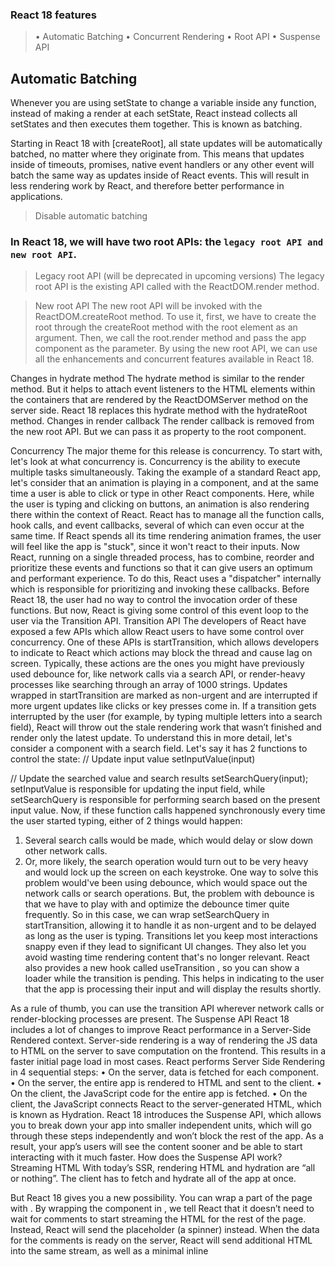### React 18 features

> • Automatic Batching
> • Concurrent Rendering
> • Root API
> • Suspense API

## Automatic Batching

Whenever you are using setState to change a variable inside any function, instead of making a render at each setState,
React instead collects all setStates and then executes them together. This is known as batching.

Starting in React 18 with [createRoot], all state updates will be automatically batched,
no matter where they originate from.
This means that updates inside of timeouts, promises, native event handlers or any other event will batch the same way as updates inside of React events.
This will result in less rendering work by React, and therefore better performance in applications.

> Disable automatic batching

### In React 18, we will have two root APIs: the `legacy root API and new root API`.

> Legacy root API (will be deprecated in upcoming versions)
> The legacy root API is the existing API called with the ReactDOM.render method.

> New root API
> The new root API will be invoked with the ReactDOM.createRoot method. To use it, first, we have to create the root through the createRoot method with the root element as an argument.
> Then, we call the root.render method and pass the app component as the parameter. By using the new root API, we can use all the enhancements and concurrent features available in React 18.

Changes in hydrate method
The hydrate method is similar to the render method. But it helps to attach event listeners to the HTML elements within the containers that are rendered by the ReactDOMServer method on the server side.
React 18 replaces this hydrate method with the hydrateRoot method.
Changes in render callback
The render callback is removed from the new root API. But we can pass it as property to the root component.

Concurrency
The major theme for this release is concurrency. To start with, let's look at what concurrency is. Concurrency is the ability to execute multiple tasks simultaneously. Taking the example of a standard React app, let's consider that an animation is playing in a component, and at the same time a user is
able to click or type in other React components.
Here, while the user is typing and clicking on buttons, an animation is also rendering there within the context of React.
React has to manage all the function calls, hook calls, and event callbacks, several of which can even occur at the same time. If React spends all its time rendering animation frames, the user will feel like
the app is "stuck", since it won't react to their inputs.
Now React, running on a single threaded process, has to combine, reorder and prioritize these events and functions so that it can give users an optimum and performant experience.
To do this, React uses a "dispatcher" internally which is responsible for prioritizing and invoking these callbacks.
Before React 18, the user had no way to control the invocation order of these functions. But now, React is giving some control of this event loop to the user via the Transition API.
Transition API
The developers of React have exposed a few APIs which allow React users to have some control over concurrency.
One of these APIs is startTransition, which allows developers to indicate to React which actions may block the thread and cause lag on screen.
Typically, these actions are the ones you might have previously used debounce for, like network calls via a search API, or render-heavy processes like searching through an array of 1000 strings.
Updates wrapped in startTransition are marked as non-urgent and are interrupted if more urgent updates like clicks or key presses come in.
If a transition gets interrupted by the user (for example, by typing multiple letters into a search field),
React will throw out the stale rendering work that wasn’t finished and render only the latest update.
To understand this in more detail, let's consider a component with a search field. Let's say it has 2 functions to control the state:
// Update input value
setInputValue(input)

// Update the searched value and search results
setSearchQuery(input);
setInputValue is responsible for updating the input field, while setSearchQuery is responsible for performing search based on the present input value. Now, if these function calls happened synchronously every time the user started typing, either of 2 things would happen:

1. Several search calls would be made, which would delay or slow down other network calls.
2. Or, more likely, the search operation would turn out to be very heavy and would lock up the screen on each keystroke.
   One way to solve this problem would've been using debounce, which would space out the network calls or search operations. But, the problem with debounce is that we have to play with and optimize
   the debounce timer quite frequently.
   So in this case, we can wrap setSearchQuery in startTransition, allowing it to handle it as non-urgent and to be delayed as long as the user is typing.
   Transitions let you keep most interactions snappy even if they lead to significant UI changes. They also let you avoid wasting time rendering content that's no longer relevant.
   React also provides a new hook called useTransition , so you can show a loader while the transition is pending. This helps in indicating to the user that the app is processing their input and will display the results shortly.

As a rule of thumb, you can use the transition API wherever network calls or render-blocking processes are present.
The Suspense API
React 18 includes a lot of changes to improve React performance in a Server-Side Rendered context. Server-side rendering is a way of rendering the JS data to HTML on the server to save computation on the frontend. This results in a faster initial page load in most cases.
React performs Server Side Rendering in 4 sequential steps:
• On the server, data is fetched for each component.
• On the server, the entire app is rendered to HTML and sent to the client.
• On the client, the JavaScript code for the entire app is fetched.
• On the client, the JavaScript connects React to the server-generated HTML, which is known as Hydration.
React 18 introduces the Suspense API, which allows you to break down your app into smaller independent units, which will go through these steps independently and won’t block the rest of the app. As a result, your app’s users will see the content sooner and be able to start interacting with it much faster.
How does the Suspense API work?
Streaming HTML
With today’s SSR, rendering HTML and hydration are “all or nothing”. The client has to fetch and hydrate all of the app at once.

But React 18 gives you a new possibility. You can wrap a part of the page with <Suspense>.
By wrapping the component in <Suspense>, we tell React that it doesn’t need to wait for comments to start streaming the HTML for the rest of the page. Instead, React will send the placeholder (a spinner) instead.
When the data for the comments is ready on the server, React will send additional HTML into the same stream, as well as a minimal inline <script> tag to put that HTML in the “right place”.
Selective Hydration
Before React 18, hydration couldn't start if the complete JavaScript code for the app hadn't loaded in. For larger apps, this process can take a while.
But in React 18, <Suspense> lets you hydrate the app before the child components have loaded in.
By wrapping components in <Suspense>, you can tell React that they shouldn’t block the rest of the page from streaming—and even hydration. This means that you no longer have to wait for all the code to load in order to start hydrating. React can hydrate parts as they’re being loaded.
These 2 features of Suspense and several other changes introduced in React 18 speed up initial page loads tremendously.
